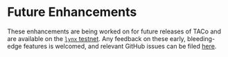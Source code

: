 # Future Enhancements

These enhancements are being worked on for future releases of TACo and are available on the [`lynx` testnet](../../taco-integration/get-started-with-tac.md#testnet-domains). Any feedback on these early, bleeding-edge features is welcomed, and relevant GitHub issues can be filed [here](https://github.com/nucypher/nucypher/issues).

